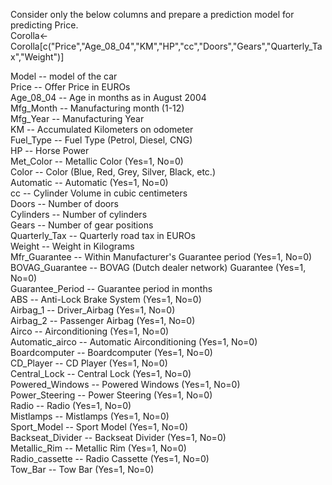 Consider only the below columns and prepare a prediction model for predicting Price.<br>
Corolla<-Corolla[c("Price","Age_08_04","KM","HP","cc","Doors","Gears","Quarterly_Tax","Weight")]

 
Model -- model of the car<br>
Price  -- Offer Price in EUROs<br>
Age_08_04 -- Age in months as in August 2004<br>
Mfg_Month -- Manufacturing month (1-12)<br>
Mfg_Year	-- Manufacturing Year<br>
KM -- Accumulated Kilometers on odometer<br>
Fuel_Type	 -- Fuel Type (Petrol, Diesel, CNG)<br>
HP -- Horse Power<br>
Met_Color	 -- Metallic Color (Yes=1, No=0)<br>
Color -- Color (Blue, Red, Grey, Silver, Black, etc.)<br>
Automatic	-- Automatic (Yes=1, No=0)<br>
cc -- Cylinder Volume in cubic centimeters<br>
Doors -- Number of doors<br>
Cylinders	-- Number of cylinders<br>
Gears -- Number of gear positions<br>
Quarterly_Tax -- Quarterly road tax in EUROs<br>
Weight -- Weight in Kilograms<br>
Mfr_Guarantee -- Within Manufacturer's Guarantee period  (Yes=1, No=0)<br>
BOVAG_Guarantee -- BOVAG (Dutch dealer network) Guarantee  (Yes=1, No=0)<br>
Guarantee_Period -- 	Guarantee period in months<br>
ABS -- Anti-Lock Brake System (Yes=1, No=0)<br>
Airbag_1 -- Driver_Airbag  (Yes=1, No=0)<br>
Airbag_2 -- Passenger Airbag  (Yes=1, No=0)<br>
Airco -- Airconditioning  (Yes=1, No=0)<br>
Automatic_airco -- Automatic Airconditioning  (Yes=1, No=0)<br>
Boardcomputer -- Boardcomputer  (Yes=1, No=0)<br>
CD_Player -- CD Player  (Yes=1, No=0)<br>
Central_Lock -- Central Lock  (Yes=1, No=0)<br>
Powered_Windows -- Powered Windows  (Yes=1, No=0)<br>
Power_Steering -- Power Steering  (Yes=1, No=0)<br>
Radio -- Radio  (Yes=1, No=0)<br>
Mistlamps	-- Mistlamps  (Yes=1, No=0)<br>
Sport_Model -- Sport Model  (Yes=1, No=0)<br>
Backseat_Divider -- Backseat Divider  (Yes=1, No=0)<br>
Metallic_Rim -- Metallic Rim  (Yes=1, No=0)<br>
Radio_cassette -- Radio Cassette  (Yes=1, No=0)<br>
Tow_Bar -- Tow Bar  (Yes=1, No=0)<br>
